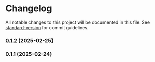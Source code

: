# Changelog

All notable changes to this project will be documented in this file. See [standard-version](https://github.com/conventional-changelog/standard-version) for commit guidelines.

### [0.1.2](https://github.com/sammcj/mcp-data-extractor/compare/v0.1.1...v0.1.2) (2025-02-25)

### 0.1.1 (2025-02-24)
